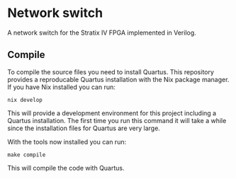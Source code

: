 # Network switch
A network switch for the Stratix IV FPGA implemented in Verilog.

## Compile
To compile the source files you need to install Quartus.
This repository provides a reproducable Quartus installation with the Nix package manager.
If you have Nix installed you can run:
```shell
nix develop
```
This will provide a development environment for this project including a Quartus installation.
The first time you run this command it will take a while since the installation files for Quartus are very large.

With the tools now installed you can run:
```shell
make compile
```
This will compile the code with Quartus.
